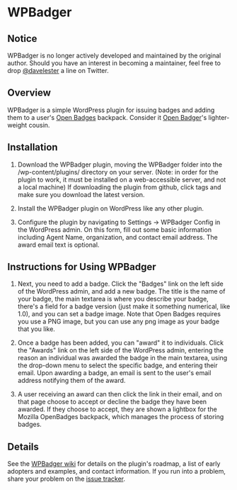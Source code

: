 # WPBadger

## Notice

WPBadger is no longer actively developed and maintained by the original author. Should you have an interest in becoming a maintainer, feel free to drop [@davelester](http://twitter.com/davelester) a line on Twitter.

## Overview
WPBadger is a simple WordPress plugin for issuing badges and adding them to a user's [Open Badges](http://openbadges.org) backpack. Consider it [Open Badger](https://github.com/mozilla/OpenBadger/wiki)'s lighter-weight cousin.

## Installation

1. Download the WPBadger plugin, moving the WPBadger folder into the /wp-content/plugins/ directory on your server. (Note: in order for the plugin to work, it must be installed on a web-accessible server, and not a local machine) If downloading the plugin from github, click tags and make sure you download the latest version.

2. Install the WPBadger plugin on WordPress like any other plugin.

3. Configure the plugin by navigating to Settings -> WPBadger Config in the WordPress admin. On this form, fill out some basic information including Agent Name, organization, and contact email address. The award email text is optional.

## Instructions for Using WPBadger
1. Next, you need to add a badge. Click the "Badges" link on the left side of the WordPress admin, and add a new badge. The title is the name of your badge, the main textarea is where you describe your badge, there's a field for a badge version (just make it something numerical, like 1.0), and you can set a badge image. Note that Open Badges requires you use a PNG image, but you can use any png image as your badge that you like.

2. Once a badge has been added, you can "award" it to individuals. Click the "Awards" link on the left side of the WordPress admin, entering the reason an individual was awarded the badge in the main textarea, using the drop-down menu to select the specific badge, and entering their email. Upon awarding a badge, an email is sent to the user's email address notifying them of the award.

3. A user receiving an award can then click the link in their email, and on that page choose to accept or decline the badge they have been awarded. If they choose to accept, they are shown a lightbox for the Mozilla OpenBadges backpack, which manages the process of storing badges.

## Details
See the [WPBadger wiki](https://github.com/davelester/wpbadger/wiki) for details on the plugin's roadmap, a list of early adopters and examples, and contact information. If you run into a problem, share your problem on the [issue tracker](https://github.com/davelester/WPBadger/issues?state=open).
